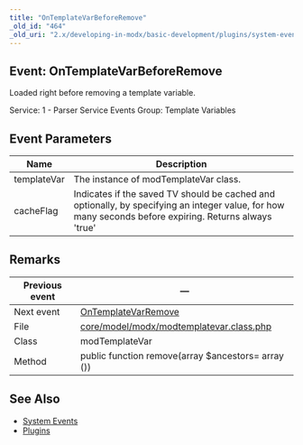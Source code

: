 ```yaml
---
title: "OnTemplateVarBeforeRemove"
_old_id: "464"
_old_uri: "2.x/developing-in-modx/basic-development/plugins/system-events/ontemplatevarbeforeremove"
---
```


## Event: OnTemplateVarBeforeRemove

Loaded right before removing a template variable.

Service: 1 - Parser Service Events 
Group: Template Variables

## Event Parameters

| Name | Description |
|------|-------------|
| templateVar | The instance of modTemplateVar class. |
| cacheFlag | Indicates if the saved TV should be cached and optionally, by specifying an integer value, for how many seconds before expiring. Returns always 'true' |
## Remarks

| Previous event | — |
|----------------|-----|
| Next event | [OnTemplateVarRemove](developing-in-modx/basic-development/plugins/system-events/ontemplatevarremove "OnTemplateVarRemove") |
| File | [core/model/modx/modtemplatevar.class.php](https://github.com/modxcms/revolution/blob/master/core/model/modx/modtemplatevar.class.php) |
| Class | modTemplateVar |
| Method | public function remove(array $ancestors= array ()) |
## See Also

- [System Events](developing-in-modx/basic-development/plugins/system-events "System Events")
- [Plugins](developing-in-modx/basic-development/plugins "Plugins")